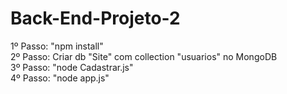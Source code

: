 # Back-End-Projeto-2


1º Passo: "npm install" <br>
2º Passo: Criar db "Site" com collection "usuarios" no MongoDB  <br>
3º Passo: "node Cadastrar.js" <br>
4º Passo: "node app.js"
